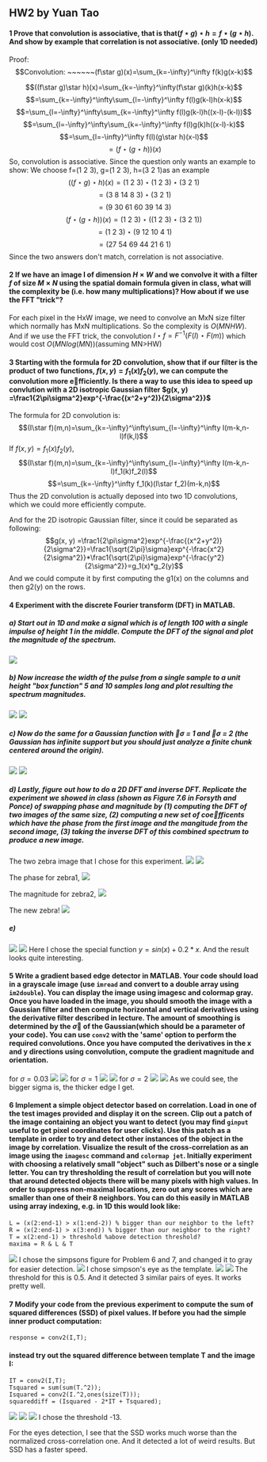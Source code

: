 ## HW2 by Yuan Tao
#### 1 Prove that convolution is associative, that is that$(f\star g)\star h = f\star(g\star h)$. And show by example that correlation is not associative. (only 1D needed)
Proof:
$$Convolution:  ~~~~~~(f\star g)(x)=\sum_{k=-\infty}^\infty f(k)g(x-k)$$

$$((f\star g)\star h)(x)=\sum_{k=-\infty}^\infty(f\star g)(k)h(x-k)$$
$$=\sum_{k=-\infty}^\infty\sum_{l=-\infty}^\infty f(l)g(k-l)h(x-k)$$
$$=\sum_{l=-\infty}^\infty\sum_{k=-\infty}^\infty f(l)g(k-l)h((x-l)-(k-l))$$
$$=\sum_{l=-\infty}^\infty\sum_{k=-\infty}^\infty f(l)g(k)h((x-l)-k)$$
$$=\sum_{l=-\infty}^\infty f(l)(g\star h)(x-l)$$
$$=(f\star(g\star h))(x)$$
So, convolution is associative.
Since the question only wants an example to show:
We choose f=(1 2 3), g=(1 2 3), h=(3 2 1)as an example
$$((f\star g)\star h)(x)=(1~2~3)\star(1~2~3)\star(3~2~1)$$
$$=(3~8~14~8~3)\star(3~2~1)$$
$$=(9~30~61~60~39~14~3)$$
$$(f\star (g\star h))(x)=(1~2~3)\star((1~2~3)\star(3~2~1))$$
$$=(1~2~3)\star(9~12~10~4~1)$$
$$=(27~54~69~44~21~6~1)$$
Since the two answers don't match, correlation is not associative.


#### 2 If we have an image I of dimension $H\times W$ and we convolve it with a filter $f$ of size $M\times N$ using the spatial domain formula given in class, what will the complexity be (i.e. how many multiplications)? How about if we use the FFT "trick"?
For each pixel in the HxW image, we need to convolve an MxN size filter which normally has MxN multiplications. So the complexity is $O(MNHW)$.
And if we use the FFT trick, the convolution $I\star f=F^{-1}(F(I)\star F(m))$ which would cost $O(MNlog(MN))$(assuming MN>HW)

<div STYLE="page-break-after: always;"></div>

#### 3 Starting with the formula for 2D convolution, show that if our filter is the product of two functions, $f(x, y) = f_1(x)f_2(y)$, we can compute the convolution more efficiently. Is there a way to use this idea to speed up convlution with a 2D isotropic Gaussian filter $g(x, y) =\frac1{2\pi\sigma^2}exp^{-\frac{(x^2+y^2)}{2\sigma^2}}$
The formula for 2D convolution is:
$$(I\star f)(m,n)=\sum_{k=-\infty}^\infty\sum_{l=-\infty}^\infty I(m-k,n-l)f(k,l)$$
If $f(x, y) = f_1(x)f_2(y)$,
$$(I\star f)(m,n)=\sum_{k=-\infty}^\infty\sum_{l=-\infty}^\infty I(m-k,n-l)f_1(k)f_2(l)$$
$$=\sum_{k=-\infty}^\infty f_1(k)(I\star f_2)(m-k,n)$$
Thus the 2D convolution is actually deposed into two 1D convolutions, which we could more efficiently compute.

And for the 2D isotropic Gaussian filter, since it could be separated as following:
$$g(x, y) =\frac1{2\pi\sigma^2}exp^{-\frac{(x^2+y^2)}{2\sigma^2}}=\frac1{\sqrt{2\pi}\sigma}exp^{-\frac{x^2}{2\sigma^2}}*\frac1{\sqrt{2\pi}\sigma}exp^{-\frac{y^2}{2\sigma^2}}=g_1(x)*g_2(y)$$
And we could compute it by first computing the g1(x) on the columns and then g2(y) on the rows.

<div STYLE="page-break-after: always;"></div>

#### 4 Experiment with the discrete Fourier transform (DFT) in MATLAB.
##### a) Start out in 1D and make a signal which is of length 100 with a single impulse of height 1 in the middle. Compute the DFT of the signal and plot the magnitude of the spectrum.
![](figure/4a.jpg)
##### b) Now increase the width of the pulse from a single sample to a unit height "box function" 5 and 10 samples long and plot resulting the spectrum magnitudes.
![](figure/4b_5.jpg)
![](figure/4b_10.jpg)

<div STYLE="page-break-after: always;"></div>

##### c) Now do the same for a Gaussian function with $\sigma$ = 1 and $\sigma$ = 2 (the Gaussian has infinite support but you should just analyze a finite chunk centered around the origin).
![](figure/4c_1.jpg)
![](figure/4c_2.jpg)

<div STYLE="page-break-after: always;"></div>

##### d) Lastly, figure out how to do a 2D DFT and inverse DFT. Replicate the experiment we showed in class (shown as Figure 7.6 in Forsyth and Ponce) of swapping phase and magnitude by (1) computing the DFT of two images of the same size, (2) computing a new set of coefficents which have the phase from the first image and the mangitude from the second image, (3) taking the inverse DFT of this combined spectrum to produce a new image.
The two zebra image that I chose for this experiment.
![](data/zebra1.jpg)
![](data/zebra2.jpg)

<div STYLE="page-break-after: always;"></div>

The phase for zebra1,
![](figure/zebra1_phase.jpg)

<div STYLE="page-break-after: always;"></div>

The magnitude for zebra2,
![](figure/zebra2_magnitude.jpg)

<div STYLE="page-break-after: always;"></div>

The new zebra!
![](figure/new_zebra.jpg)
##### e)
![](figure/4f.jpg)
![](figure/4e.jpg)
Here I chose the special function $y=sin(x)+0.2*x$. And the result looks quite interesting.

<div STYLE="page-break-after: always;"></div>

#### 5 Write a gradient based edge detector in MATLAB. Your code should load in a grayscale image (use `imread` and convert to a double array using `im2double`). You can display the image using imagesc and colormap gray. Once you have loaded in the image, you should smooth the image with a Gaussian filter and then compute horizontal and vertical derivatives using the derivative filter described in lecture. The amount of smoothing is determined by the $\sigma$ of the Gaussian(which should be a parameter of your code). You can use `conv2` with the 'same' option to perform the required convolutions. Once you have computed the derivatives in the x and y directions using convolution, compute the gradient magnitude and orientation.
for $\sigma = 0.03$
![](figure/zebra2_0.03_ort.jpg)
![](figure/zebra2_0.03_gm.jpg)
for $\sigma = 1$
![](figure/zebra2_1_ort.jpg)
![](figure/zebra2_1_gm.jpg)
for $\sigma = 2$
![](figure/zebra2_2_ort.jpg)
![](figure/zebra2_2_gm.jpg)
As we could see, the bigger sigma is, the thicker edge I get.

<div STYLE="page-break-after: always;"></div>

#### 6 Implement a simple object detector based on correlation. Load in one of the test images provided and display it on the screen. Clip out a patch of the image containing an object you want to detect (you may find `ginput` useful to get pixel coordinates for user clicks). Use this patch as a template in order to try and detect other instances of the object in the image by correlation. Visualize the result of the cross-correlation as an image using the `imagesc` command and `colormap jet`. Initially experiment with choosing a relatively small "object" such as Dilbert's nose or a single letter. You can try thresholding the result of correlation but you will note that around detected objects there will be many pixels with high values. In order to suppress non-maximal locations, zero out any scores which are smaller than one of their 8 neighbors. You can do this easily in MATLAB using array indexing, e.g. in 1D this would look like:```
L = (x(2:end-1) > x(1:end-2)) % bigger than our neighbor to the left?R = (x(2:end-1) > x(3:end)) % bigger than our neighbor to the right?T = x(2:end-1) > threshold %above detection threshold?maxima = R & L & T
```

![](data/simpsons.jpg)
I chose the simpsons figure for Problem 6 and 7, and changed it to gray for easier detection.
![](figure/simpsons_ssd_patch.jpg)
I chose simpson's eye as the template.
![](figure/simpsons_corr_hm.jpg)
![](figure/simpsons_corr_noses.jpg)
The threshold for this is 0.5. And it detected 3 similar pairs of eyes. It works pretty well.

<div STYLE="page-break-after: always;"></div>

#### 7 Modify your code from the previous experiment to compute the sum of squared differences (SSD) of pixel values. If before you had the simple inner product computation:```response = conv2(I,T);```#### instead try out the squared difference between template T and the image I:
```IT = conv2(I,T);Tsquared = sum(sum(T.^2));Isquared = conv2(I.^2,ones(size(T)));squareddiff = (Isquared - 2*IT + Tsquared);
```

![](figure/simpsons_ssd_patch.jpg)
![](figure/simpsons_ssd_hm.jpg)
![](figure/simpsons_ssd_noses.jpg)
I chose the threshold -13.

For the eyes detection, I see that the SSD works much worse than the normalized cross-correlation one. And it detected a lot of weird results. But SSD has a faster speed. 

